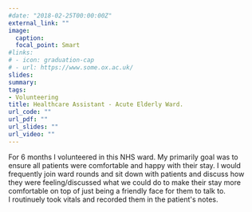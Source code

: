 ```yaml
---
#date: "2018-02-25T00:00:00Z"
external_link: ""
image:
  caption: 
  focal_point: Smart
#links:
# - icon: graduation-cap
# - url: https://www.some.ox.ac.uk/
slides: 
summary: 
tags:
- Volunteering
title: Healthcare Assistant - Acute Elderly Ward.
url_code: ""
url_pdf: ""
url_slides: ""
url_video: ""
---
```


For 6 months I volunteered in this NHS ward. My primarily goal was to ensure all patients were
comfortable and happy with their stay. I would frequently join ward rounds and sit down with
patients and discuss how they were feeling/discussed what we could do to make their stay more comfortable on top of just being a friendly face for them to talk to. 
<br>
I routinuely took vitals and recorded them in the patient's notes.


